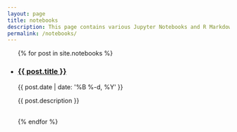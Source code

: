 ```yaml
---
layout: page
title: notebooks
description: This page contains various Jupyter Notebooks and R Markdown HTML files created for use in data science projects. 
permalink: /notebooks/
---
```


<ul class="post-list">
    {% for post in site.notebooks %}
      <li>
        <h3><a class="post-title" href="{{ post.url | prepend: site.baseurl }}">{{ post.title }}</a></h3>
        <p class="post-meta">{{ post.date | date: '%B %-d, %Y' }}</p>
        <p>{{ post.description }}</p>
        <br/>
      </li>
    {% endfor %}
</ul>
